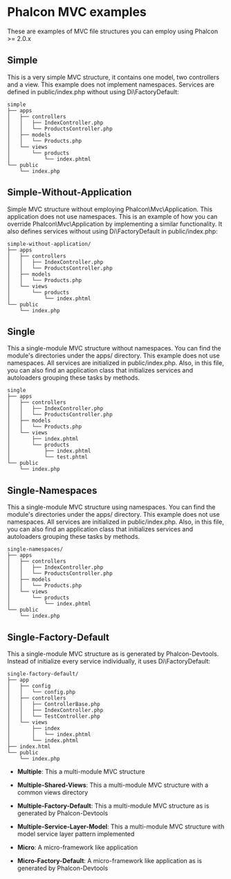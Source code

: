Phalcon MVC examples
====================

These are examples of MVC file structures you can employ using Phalcon >= 2.0.x

## Simple
This is a very simple MVC structure, it contains one model, two controllers and a view.
This example does not implement namespaces. Services are defined in public/index.php
without using Di\\FactoryDefault:

```
simple
├── apps
│   ├── controllers
│   │   ├── IndexController.php
│   │   └── ProductsController.php
│   ├── models
│   │   └── Products.php
│   └── views
│       └── products
│           └── index.phtml
└── public
    └── index.php
```

## Simple-Without-Application
Simple MVC structure without employing Phalcon\\Mvc\\Application.
This application does not use namespaces. This is an example of
how you can override Phalcon\\Mvc\\Application by implementing a similar functionality.
It also defines services without using Di\\FactoryDefault in public/index.php:

```
simple-without-application/
├── apps
│   ├── controllers
│   │   ├── IndexController.php
│   │   └── ProductsController.php
│   ├── models
│   │   └── Products.php
│   └── views
│       └── products
│           └── index.phtml
└── public
    └── index.php
```

## Single
This a single-module MVC structure without namespaces. You can find the module's directories
under the apps/ directory. This example does not use namespaces. All services are
initialized in public/index.php. Also, in this file, you can also find an application
class that initializes services and autoloaders grouping these tasks by methods.

```
single
├── apps
│   ├── controllers
│   │   ├── IndexController.php
│   │   └── ProductsController.php
│   ├── models
│   │   └── Products.php
│   └── views
│       ├── index.phtml
│       └── products
│           ├── index.phtml
│           └── test.phtml
└── public
    └── index.php
```

## Single-Namespaces
This a single-module MVC structure using namespaces. You can find the module's directories
under the apps/ directory. This example does not use namespaces. All services are
initialized in public/index.php. Also, in this file, you can also find an application
class that initializes services and autoloaders grouping these tasks by methods.

```
single-namespaces/
├── apps
│   ├── controllers
│   │   ├── IndexController.php
│   │   └── ProductsController.php
│   ├── models
│   │   └── Products.php
│   └── views
│       └── products
│           └── index.phtml
└── public
    └── index.php
```

## Single-Factory-Default
This a single-module MVC structure as is generated by Phalcon-Devtools.
Instead of initialize every service individually, it uses Di\\FactoryDefault:

```
single-factory-default/
├── app
│   ├── config
│   │   └── config.php
│   ├── controllers
│   │   ├── ControllerBase.php
│   │   ├── IndexController.php
│   │   └── TestController.php
│   └── views
│       ├── index
│       │   └── index.phtml
│       └── index.phtml
├── index.html
└── public
    └── index.php
```

* **Multiple**: This a multi-module MVC structure
* **Multiple-Shared-Views**: This a multi-module MVC structure with a common views directory
* **Multiple-Factory-Default**: This a multi-module MVC structure as is generated by Phalcon-Devtools
* **Multiple-Service-Layer-Model**: This a multi-module MVC structure with model service layer pattern implemented

* **Micro**: A micro-framework like application
* **Micro-Factory-Default**: A micro-framework like application as is generated by Phalcon-Devtools
